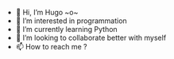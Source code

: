 - 👋 Hi, I’m Hugo ~o~
- 👀 I’m interested in programmation
- 🌱 I’m currently learning Python
- 💞️ I’m looking to collaborate better with myself
- 📫 How to reach me ?

<!---
Hug0vlpt/Hug0vlpt is a ✨ special ✨ repository because its `README.md` (this file) appears on your GitHub profile.
You can click the Preview link to take a look at your changes.
--->

